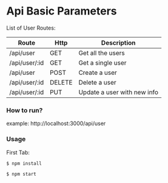# Api Basic Parameters

List of User Routes:

| Route | Http | Description |
| ------ | ------ | ------ |
| /api/user | GET | Get all the users
| /api/user/:id | GET | Get a single user
| /api/user | POST | Create a user
| /api/user/:id | DELETE | Delete a user
| /api/user/:id | PUT | Update a user with new info

### How to run?
example: http://localhost:3000/api/user

### Usage
First Tab:
```sh
$ npm install
```
```sh
$ npm start
```
